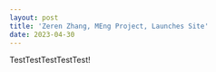 ```yaml
---
layout: post
title: 'Zeren Zhang, MEng Project, Launches Site'
date: 2023-04-30
---
```


TestTestTestTestTest!
